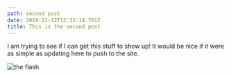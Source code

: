 ```yaml
---
path: second post
date: 2019-12-12T12:31:14.761Z
title: This is the second post
---
```

I am trying to see if I can get this stuff to show up! It would be nice if it were as simple as updating here to push to the site. 

![the flash ](/assets/67315875_2457578227637843_122672684109660160_n.jpg "the flash yo")
